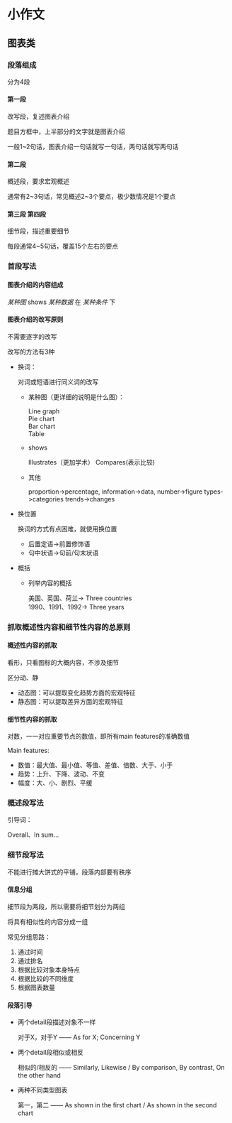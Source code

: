 # 小作文

## 图表类

### 段落组成

分为4段

#### 第一段

改写段，复述图表介绍

题目方框中，上半部分的文字就是图表介绍

一般1~2句话，图表介绍一句话就写一句话，两句话就写两句话

#### 第二段

概述段，要求宏观概述

通常有2~3句话，常见概述2~3个要点，极少数情况是1个要点

#### 第三段 第四段

细节段，描述重要细节

每段通常4~5句话，覆盖15个左右的要点

### 首段写法

#### 图表介绍的内容组成

*某种图* shows *某种数据* 在 *某种条件* 下

#### 图表介绍的改写原则

不需要逐字的改写

改写的方法有3种
- 换词：
    
    对词或短语进行同义词的改写
    - 某种图（更详细的说明是什么图）：

        Line graph  
        Pie chart  
        Bar chart  
        Table

    - shows

        Illustrates（更加学术）
        Compares(表示比较)

    - 其他

        proportion->percentage, information->data, number->figure types->categories trends->changes

- 换位置

    换词的方式有点困难，就使用换位置
    - 后置定语->前置修饰语
    - 句中状语->句前/句末状语

- 概括

    - 列举内容的概括

        美国、英国、荷兰-> Three countries  
        1990、1991、1992-> Three years

### 抓取概述性内容和细节性内容的总原则

#### 概述性内容的抓取

看形，只看图标的大概内容，不涉及细节

区分动、静

- 动态图：可以提取变化趋势方面的宏观特征
- 静态图：可以提取差异方面的宏观特征

#### 细节性内容的抓取

对数，一一对应重要节点的数值，即所有main features的准确数值

Main features:

- 数值：最大值、最小值、等值、差值、倍数、大于、小于
- 趋势：上升、下降、波动、不变
- 幅度：大、小、剧烈、平缓

### 概述段写法

引导词：

Overall、In sum...

### 细节段写法

不能进行摊大饼式的平铺，段落内部要有秩序

#### 信息分组

细节段为两段，所以需要将细节划分为两组

将具有相似性的内容分成一组

常见分组思路：
1. 通过时间
2. 通过排名
3. 根据比较对象本身特点
4. 根据比较的不同维度
5. 根据图表数量

#### 段落引导

- 两个detail段描述对象不一样

    对于X，对于Y —— As for X; Concerning Y
- 两个detail段相似或相反

    相似的/相反的 —— Similarly, Likewise / By comparison, By contrast, On the other hand

- 两种不同类型图表

    第一，第二 —— As shown in the first chart / As shown in the second chart